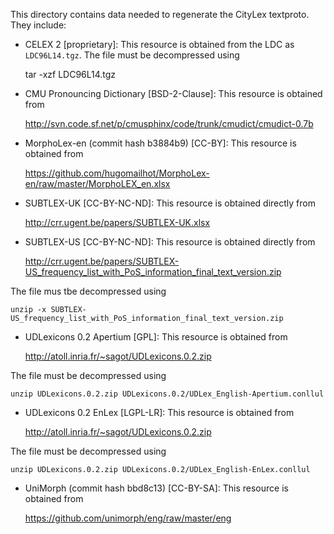 This directory contains data needed to regenerate the CityLex textproto. They
include:

* CELEX 2 [proprietary]: This resource is obtained from the LDC as
`LDC96L14.tgz`. The file must be decompressed using

    tar -xzf LDC96L14.tgz

* CMU Pronouncing Dictionary [BSD-2-Clause]: This resource is obtained from

    http://svn.code.sf.net/p/cmusphinx/code/trunk/cmudict/cmudict-0.7b

* MorphoLex-en (commit hash b3884b9) [CC-BY]: This resource is obtained from
    
    https://github.com/hugomailhot/MorphoLex-en/raw/master/MorphoLEX_en.xlsx

* SUBTLEX-UK [CC-BY-NC-ND]: This resource is obtained directly from

    http://crr.ugent.be/papers/SUBTLEX-UK.xlsx

* SUBTLEX-US [CC-BY-NC-ND]: This resource is obtained directly from

    http://crr.ugent.be/papers/SUBTLEX-US_frequency_list_with_PoS_information_final_text_version.zip

The file mus tbe decompressed using

    unzip -x SUBTLEX-US_frequency_list_with_PoS_information_final_text_version.zip

* UDLexicons 0.2 Apertium [GPL]: This resource is obtained from

    http://atoll.inria.fr/~sagot/UDLexicons.0.2.zip

The file must be decompressed using

    unzip UDLexicons.0.2.zip UDLexicons.0.2/UDLex_English-Apertium.conllul

* UDLexicons 0.2 EnLex [LGPL-LR]: This resource is obtained from

    http://atoll.inria.fr/~sagot/UDLexicons.0.2.zip

The file must be decompressed using

    unzip UDLexicons.0.2.zip UDLexicons.0.2/UDLex_English-EnLex.conllul

* UniMorph (commit hash bbd8c13) [CC-BY-SA]: This resource is obtained from

    https://github.com/unimorph/eng/raw/master/eng
